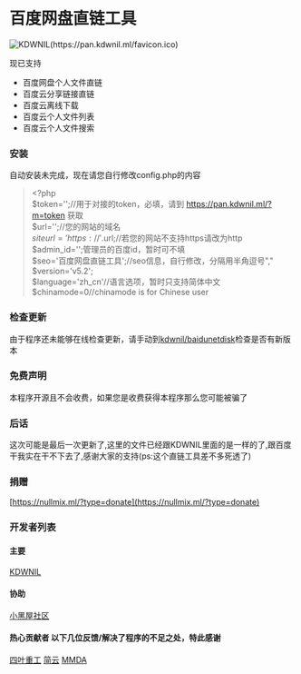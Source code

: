 # 百度网盘直链工具

![KDWNIL(https://pan.kdwnil.ml/favicon.ico)](https://pan.kdwnil.ml/favicon.ico)


现已支持
  - 百度网盘个人文件直链
  - 百度云分享链接直链
  - 百度云离线下载
  - 百度云个人文件列表
  - 百度云个人文件搜索


### 安装
自动安装未完成，现在请您自行修改config.php的内容
>\<?php  <br>
>$token='';//用于对接的token，必填，请到 https://pan.kdwnil.ml/?m=token 获取  <br>
>$url='';//您的网站的域名  <br>
>$siteurl='https://'.$url;//若您的网站不支持https请改为http<br>
>$admin_id='';管理员的百度id，暂时可不填  <br>
>$seo='百度网盘直链工具';//seo信息，自行修改，分隔用半角逗号","<br>
>$version='v5.2';  <br>
>$language='zh_cn'//语言选项，暂时只支持简体中文<br>
>$chinamode=0//chinamode is for Chinese user<br>

### 检查更新

由于程序还未能够在线检查更新，请手动到[kdwnil/baidunetdisk](https://github.com/kdwnil/baidunetdisk)检查是否有新版本

### 免费声明
本程序开源且不会收费，如果您是收费获得本程序那么您可能被骗了

### 后话
这次可能是最后一次更新了,这里的文件已经跟KDWNIL里面的是一样的了,跟百度干我实在干不下去了,感谢大家的支持(ps:这个直链工具差不多死透了)

### 捐赠
[https://nullmix.ml/?type=donate](https://nullmix.ml/?type=donate)

### 开发者列表 
#### 主要 
[KDWNIL](https://kdwnil.ml)
#### 协助
[小黑屋社区](http://www.xheiwu.com)
#### 热心贡献者 以下几位反馈/解决了程序的不足之处，特此感谢
[四叶重工](https://n0099.cf)
[简云](https://tbsign.cn)
[MMDA](http://mmda.ga)
